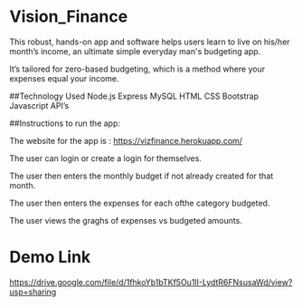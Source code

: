 # Vision_Finance
This robust, hands-on app and software helps users learn to live on his/her month’s income, an ultimate simple everyday man's budgeting app.

It’s tailored for zero-based budgeting, which is a method where your expenses equal your income.

##Technology Used
Node.js
Express
MySQL
HTML
CSS
Bootstrap
Javascript
API’s

##Instructions to run the app:

The website for the app is : https://vizfinance.herokuapp.com/

The user can login or create a login for themselves.

The user then enters the monthly budget if not already created for that month.

The user then enters the expenses for each ofthe category budgeted.

The user views the graghs of expenses vs budgeted amounts.


# Demo Link
https://drive.google.com/file/d/1fhkoYb1bTKf5Ou1lI-LydtR6FNsusaWd/view?usp=sharing
